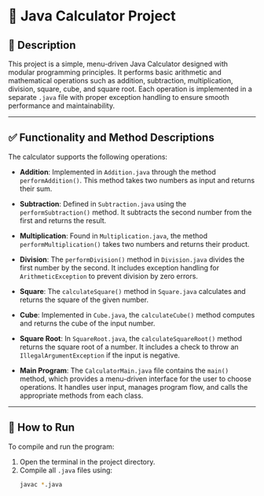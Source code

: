 # 🧮 Java Calculator Project

## 📌 Description

This project is a simple, menu-driven Java Calculator designed with modular programming principles. It performs basic arithmetic and mathematical operations such as addition, subtraction, multiplication, division, square, cube, and square root. Each operation is implemented in a separate `.java` file with proper exception handling to ensure smooth performance and maintainability.

---

## ✅ Functionality and Method Descriptions

The calculator supports the following operations:

- **Addition**: Implemented in `Addition.java` through the method `performAddition()`. This method takes two numbers as input and returns their sum.

- **Subtraction**: Defined in `Subtraction.java` using the `performSubtraction()` method. It subtracts the second number from the first and returns the result.

- **Multiplication**: Found in `Multiplication.java`, the method `performMultiplication()` takes two numbers and returns their product.

- **Division**: The `performDivision()` method in `Division.java` divides the first number by the second. It includes exception handling for `ArithmeticException` to prevent division by zero errors.

- **Square**: The `calculateSquare()` method in `Square.java` calculates and returns the square of the given number.

- **Cube**: Implemented in `Cube.java`, the `calculateCube()` method computes and returns the cube of the input number.

- **Square Root**: In `SquareRoot.java`, the `calculateSquareRoot()` method returns the square root of a number. It includes a check to throw an `IllegalArgumentException` if the input is negative.

- **Main Program**: The `CalculatorMain.java` file contains the `main()` method, which provides a menu-driven interface for the user to choose operations. It handles user input, manages program flow, and calls the appropriate methods from each class.

---

## 🚀 How to Run

To compile and run the program:

1. Open the terminal in the project directory.
2. Compile all `.java` files using:
   ```bash
   javac *.java
